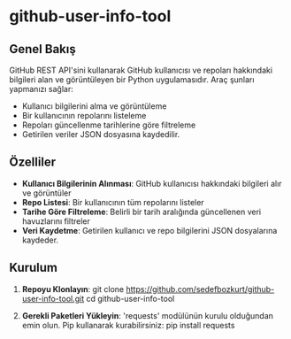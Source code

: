 # github-user-info-tool

## Genel Bakış

GitHub REST API'sini kullanarak GitHub kullanıcısı ve repoları hakkındaki bilgileri alan ve görüntüleyen bir Python uygulamasıdır. Araç şunları yapmanızı sağlar:

- Kullanıcı bilgilerini alma ve görüntüleme
- Bir kullanıcının repolarını listeleme
- Repoları güncellenme tarihlerine göre filtreleme
- Getirilen veriler JSON dosyasına kaydedilir.

## Özelliler

- **Kullanıcı Bilgilerinin Alınması**: GitHub kullanıcısı hakkındaki bilgileri alır ve görüntüler
- **Repo Listesi**: Bir kullanıcının tüm repolarını listeler
- **Tarihe Göre Filtreleme**: Belirli bir tarih aralığında güncellenen veri havuzlarını filtreler
- **Veri Kaydetme**: Getirilen kullanıcı ve repo bilgilerini JSON dosyalarına kaydeder.

## Kurulum

1. **Repoyu Klonlayın**:
  git clone https://github.com/sedefbozkurt/github-user-info-tool.git
  cd github-user-info-tool

2. **Gerekli Paketleri Yükleyin**:
  'requests' modülünün kurulu olduğundan emin olun. Pip kullanarak kurabilirsiniz:
  pip install requests